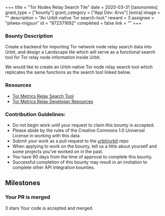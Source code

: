 +++
title = "Tor Nodes Relay Search Tile"
date = 2020-03-31
[taxonomies]
grant_type = ["bounty"]
grant_category = ["App Dev: Arvo"]
[extra]
image = ""
description = "An Urbit-native Tor search-tool."
reward = 3
assignee = "pilwex-migsun"
id = "872371692"
completed = false
link = ""
+++

### Bounty Description

Create a backend for importing Tor network node relay search data into Urbit, and design a Landscape tile which will serve as a functional search tool for Tor relay node information inside Urbit.

We would like to create an Urbit-native Tor node relay search tool which replicates the same functions as the search tool linked below. 

### Resources

- [Tor Metrics Relay Search Tool](https://metrics.torproject.org/rs.html#simple)
- [Tor Metrics Relay Developer Resources](https://metrics.torproject.org/development.html)

### Contribution Guidelines:

- Do not begin work until your request to claim this bounty is accepted.
- Please abide by the rules of the Creative Commons 1.0 Universal License in working with this data.
- Submit your work as a pull request to the [urbit/urbit](https://github.com/urbit/urbit) repo
- When applying to work on the bounty, tell us a little about yourself and some projects you’ve worked on in the past.
- You have 90 days from the time of approval to complete this bounty.
- Successful completion of this bounty may result in an invitation to complete other API integration bounties. 



## Milestones


### Your PR is merged
3 stars
Your code is accepted and merged.

    